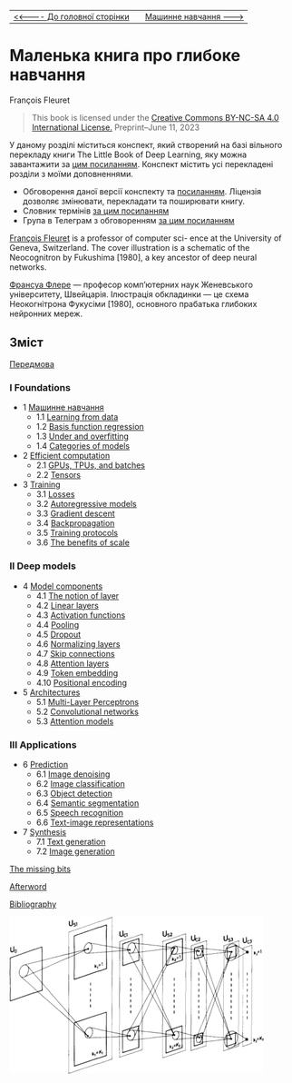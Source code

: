 |                                                |      |                                                   |
| ---------------------------------------------- | ---- | ------------------------------------------------- |
| [<<---- До головної сторінки](../../README.md) |      | [Машинне навчання   --->](1__Machine_Learning.md) |

# Маленька книга про глибоке навчання

François Fleuret

> This book is licensed under the [Creative Commons BY-NC-SA 4.0 International License.](https://creativecommons.org/licenses/by-nc-sa/4.0/)
> Preprint–June 11, 2023

У даному розділі міститься конспект, який створений на базі вільного перекладу книги The Little Book of Deep Learning, яку можна завантажити за [цим посиланням](https://fleuret.org/public/lbdl.pdf). Конспект містить усі перекладені розділи з моїми доповненнями. 

- Обговорення даної версії конспекту та [посиланням](https://github.com/pupenasan/ml/issues/3). Ліцензія дозволяє змінювати, перекладати та поширювати книгу. 
- Словник термінів [за цим посиланням](../../dictionary.md)
- Група в Телеграм з обговоренням [за цим посиланням](https://t.me/+sdEoEWViu4o5OWJi) 

[François Fleuret](https://fleuret.org/francois/) is a professor of computer sci- ence at the University of Geneva, Switzerland. The cover illustration is a schematic of the Neocognitron by  Fukushima [1980], a key ancestor of deep neural networks.

[Франсуа Флере](https://fleuret.org/francois/) — професор комп’ютерних наук Женевського університету, Швейцарія. Ілюстрація обкладинки — це схема Неокогнітрона Фукусіми [1980], основного прабатька глибоких нейронних мереж.

## Зміст

[Передмова](foreword.md)

### I Foundations

- 1 [Машинне навчання](1__Machine_Learning.md)
  - 1.1 [Learning from data](1_1_Learning_from_data.md)
  - 1.2 [Basis function regression](1_2_Basis_function_regression.md)
  - 1.3 [Under and overfitting](1_3_Under_and_overfitting.md)
  - 1.4 [Categories of models](1_4_Categories_of_models.md)
- 2 [Efficient computation](2__Efficient_computation.md)
  - 2.1 [GPUs, TPUs, and batches](2_1_GPUs_TPUs_and_batches.md)
  - 2.2 [Tensors](2_2_Tensors.md)
- 3 [Training](3__Training.md)
  - 3.1 [Losses](3_1_Losses.md)
  - 3.2 [Autoregressive models](3_2_Autoregressive_models.md)
  - 3.3 [Gradient descent](3_3_Gradient_descent.md)
  - 3.4 [Backpropagation](3_4_Backpropagation.md)
  - 3.5 [Training protocols](3_5_Training_protocols.md)
  - 3.6 [The benefits of scale](3_6_The_benefits_of_scale.md)

### II   Deep models

- 4 [Model components](4__Model_components.md)
  - 4.1 [The notion of layer](4_1_The_notion_of_layer.md)
  - 4.2 [Linear layers](4_2_Linear_layers.md)
  - 4.3 [Activation functions](4_3_Activation_functions.md)
  - 4.4 [Pooling](4_4_Pooling.md)
  - 4.5 [Dropout](4_5_Dropout.md)
  - 4.6 [Normalizing layers](4_6_Normalizing_layers.md)
  - 4.7 [Skip connections](4_7_Skip_connections.md)
  - 4.8 [Attention layers](4_8_Attention_layers.md)
  - 4.9 [Token embedding](4_9_Token_embedding.md)
  - 4.10 [Positional encoding](4_10_Positional_encoding.md)
- 5 [Architectures](5__Architectures.md)
  - 5.1 [Multi-Layer Perceptrons](5_1_Multi_Layer_Perceptrons.md)
  - 5.2 [Convolutional networks](5_2_Convolutional_networks.md)
  - 5.3 [Attention models](5_3_Attention_models.md)

### III Applications

- 6 [Prediction](6__Prediction.md)
  - 6.1 [Image denoising](6_1_Image_denoising.md)
  - 6.2 [Image classification](6_2_Image_classification.md)
  - 6.3 [Object detection](6_3_Object_detection.md)
  - 6.4 [Semantic segmentation](6_4_Semantic_segmentation.md)
  - 6.5 [Speech recognition](6_5_Speech_recognition.md)
  - 6.6 [Text-image representations](6_6_Text_image_representations.md)
- 7 [Synthesis](7__Synthesis.md)
  - 7.1 [Text generation](7_1_Text_generation.md)
  - 7.2 [Image generation](7_2_Image_generation.md)

[The missing bits](The_missing_bits.md)

[Afterword](Afterword.md)

[Bibliography](Bibliography.md)

![image-20230617155537299](media1/image-20230617155537299.png)
